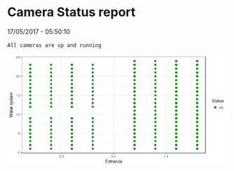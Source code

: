 Camera Status report
================
17/05/2017 - 05:50:10

    All cameras are up and running

![](camreport_files/figure-markdown_github/unnamed-chunk-2-1.png)
